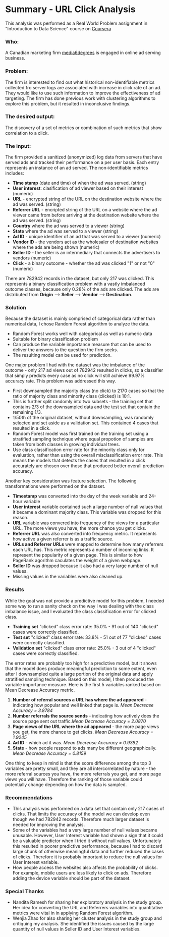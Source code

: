 Summary - URL Click Analysis
============================

This analysis was performed as a Real World Problem assignment in "Introduction to Data Science" course on [Coursera](https://www.coursera.org/) 

### Who:
A Canadian marketing firm [media6degrees](http://m6d.com/) is engaged in online ad serving business.

### Problem:
The firm is interested to find out what historical non-identifiable metrics collected fro server logs are associated with increase in click rate of an ad. They would like to use such information to improve the effectiveness of ad targeting. The firm has done previous work with clustering algorithms to explore this problem, but it resulted in inconclusive findings.

### The desired output:
The discovery of a set of metrics or combination of such metrics that show correlation to a click.

### The input:
The firm provided a sanitized (anonymized) log data from servers that have served ads and tracked their performance on a per user basis. Each entry represents an instance of an ad served. The non-identifiable metrics includes:

- **Time stamp** (date and time) of when the ad was served. (string)
- **User interest**: clasification of ad viewer based on their interest (numeric)
- **URL** - encrypted string of the URL on the destination website where the ad was served. (string)
- **Referrer URL** - encripted string of the URL on a website where the ad viewer came from before arriving at the destination website where the ad was served. (string)
- **Country** where the ad was served to a viewer (string)
- **State** where the ad was served to a viewer (string)
- **Ad ID** - unique identifier of an ad that was served to a viewer (numeric)
- **Vendor ID** - the vendors act as the wholesaler of destination websites where the ads are being shown (numeric)
- **Seller ID** - the seller is an intermediary that connects the advertisers to vendors (numeric)
- **Click** - a binary outcome - whether the ad was clicked "1" or not "0" (numeric)

There are 782942 records in the dataset, but only 217 was clicked. This represents a binary classification problem with a vastly imbalanced outcome classes, because only 0.28% of the ads are clicked.
The ads are distributed from **Origin** --> **Seller** --> **Vendor** --> **Destination**.

### Solution

Because the dataset is mainly comprised of categorical data rather than numerical data, I chose Random Forest algorithm to analyze the data.
- Random Forest works well with categorical as well as numeric data
- Suitable for binary classification problem
- Can produce the variable importance measure that can be used to deliver the answers to the question the firm seeks.
- The resulting model can be used for prediction.

One major problem I had with the dataset was the imbalance of the outcome - only 217 ad views out of 782942 resulted in clicks, so a classifier that simply predicts every case as no click will still achieve 99.97% accuracy rate. This problem was addressed this way.

- First downsampled the majority class (no click) to 2170 cases so that the ratio of majority class and minority class (clicked) is 10:1.
- This is further split randomly into two subsets - the training set that contains 2/3 of the downsampled data and the test set that contain the remaining 1/3.
- 1/50th of the original dataset, without downsampling, was randomly selected and set aside as a validation set. This contained 4 cases that resulted in a click.
- Random Forest model was first trained on the training set using a stratified sampling technique where equal propotion of samples are taken from both classes in growing individual trees.
- Use class classification error rate for the minority class only for evaluation, rather than using the overall misclassification error rate. This means the models that detects the cases that resulted in a click accurately are chosen over those that produced better overall prediction accuracy.

Another key consideration was feature selection. The following transformations were performed on the dataset.

- **Timestamp** was converted into the day of the week variable and 24-hour variable
-	**User interest** variable contained such a large number of null values that it became a dominant majority class. This variable was dropped for this reason.
-	**URL** variable was convered into frequency of the views for a particular URL. The more views you have, the more chance you get clicks.
-	**Referrer URL** was also converted into frequency metric. It represents how active a given referrer is as a traffic source.
- **URLs and Referrer URLs** were mapped to determine how many referrers each URL has. This metric represents a number of incoming links. It represent the popularity of a given page. This is similar to how PageRank agorithm caculates the weight of a given webpage.
- **Seller ID** was dropped because it also had a very large number of null values.
- Missing values in the variables were also cleaned up.

### Results

While the goal was not provide a predictive model for this problem, I needed some way to run a sanity check on the way I was dealing with the class imbalance issue, and I evaluated the class classification error for clicked class.
- **Training set** "clicked" class error rate: 35.0% - 91 out of 140 "clicked" cases were correctly classified.
- **Test set** "clicked" class error rate: 33.8% - 51 out of 77 "clicked" cases were correctly classified.
- **Validation set** "clicked" class error rate: 25.0% - 3 out of 4 "clicked" cases were correctly classified.

The error rates are probably too high for a predictive model, but it shows that the model does produce meaningful prediction to some extent, even after I downsampled quite a large portion of the original data and apply stratified sampling technique. Based on this model, I then produced the variable importance measure. Here is the first 5 variables ranked based on Mean Decrease Accuracy metric.

1. **Number of referral sources a URL has where the ad appeared** - indicating how popular and well linked that page is. *Mean Decrease Accuracy = 3.8784*
2. **Number referrals the source sends** - indicating how actively does the source page sent out traffic.*Mean Decrease Accuracy = 2.0870*
3. **Page views of the URL where the ad appeared** - the more page views you get, the more chance to get clicks. *Mean Decrease Accuracy = 1.9245*
4. **Ad ID** - which ad it was. *Mean Decrease Accuracy = 0.9382*
5. **State** - how people respond to ads many be different geographically. *Mean Decrease Accuracy = 0.8159*

One thing to keep in mind is that the score difference among the top 3 variables are pretty small, and they are all intercorrelated by nature - the more referral sources you have, the more referrals you get, and more page views you will have. Therefore the ranking of those variable could potentially change depending on how the data is sampled.

### Recommendations

- This analysis was performed on a data set that contain only 217 cases of clicks. That limits the accuracy of the model we can develop even though we had 782942 records. Therefore much larger dataset is needed for improving the analysis.
- Some of the variables had a very large number of null values became unusable. However, User Interest variable had shown a sign that it could be a valuable predictor when I tried it without null values. Unfortunately this resulted in poorer predictive performance, because I had to discard large chunk of otherwise meaningful data and further reduced the cases of clicks. Therefore it is probably important to reduce the null values for User Interest variable.
- How people access the websites also affects the probability of clicks. For example, mobile users are less likely to click on ads. Therefore adding the device variable should be part of the dataset. 

### Special Thanks

- Nandita Ramesh for sharing her exploratory analysis in the study group. Her idea for converting the URL and Referrers variables into quantitative metrics were vital in in applying Random Forest algorithm.
- Wenjia Zhao for also sharing her cluster analysis in the study group and critiquing my analysis. She identified the issues caused by the large quantity of null values in Seller ID and User Interest variables.